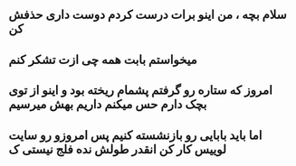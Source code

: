 سلام بچه ، من اینو برات درست کردم دوست داری حذفش کن
---
میخواستم بابت همه چی ازت تشکر کنم
---
امروز که ستاره رو گرفتم پشمام ریخته بود و اینو از توی بچک دارم حس میکنم داریم بهش میرسیم
---
اما باید بابایی رو بازنشسته کنیم پس امروزو رو سایت لوییس کار کن انقدر طولش نده فلج نیستی ک
---

